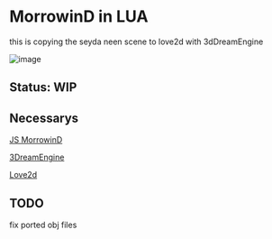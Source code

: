# MorrowinD in LUA

this is copying the seyda neen scene to love2d with 3dDreamEngine

![image](http)

## Status: WIP

## Necessarys
[JS MorrowinD](https://github.com/mechoriet/Morrowind)


[3DreamEngine](https://github.com/3dreamengine/3DreamEngine)

[Love2d](http://www.love2d.org/)


## TODO
fix ported obj files